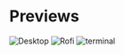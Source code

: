 # Previews
![Desktop](https://github.com/wangzme/shareddotfiles/blob/master/images/desktop.png)
![Rofi](https://github.com/wangzme/shareddotfiles/blob/master/images/rofi.png)
![terminal](https://github.com/wangzme/shareddotfiles/blob/master/images/terminal.png)
